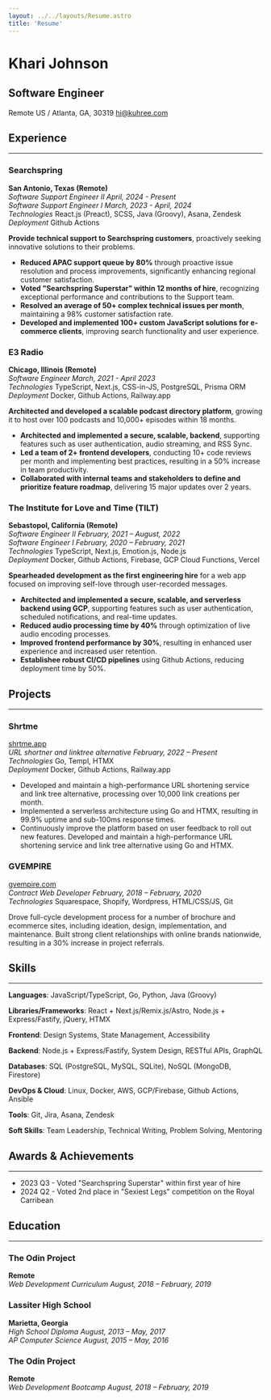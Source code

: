 ```yaml
---
layout: ../../layouts/Resume.astro
title: 'Resume'
---
```


<div class="flex flex-col items-center justify-center text-center">
    <h1 class="my-0">Khari Johnson</h1>
    <h2 class="my-0">Software Engineer</h2>
    <span>Remote US / Atlanta, GA, 30319</span>
    <a href="mailto:hi+resume@kuhre.com">hi@kuhree.com</a>
</div>

<!--
<p class="mx-auto text-center max-w-screen-sm">
Innovative Full Stack Software Engineer with 5+ years of experience in developing scalable web applications and leading technical teams. Proven track record of optimizing performance, reducing costs, and driving user engagement across diverse platforms. Skilled in JavaScript/TypeScript ecosystems and cloud technologies. Passionate about leveraging technology to solve complex business challenges and mentor junior developers.
</p>
-->

<h2 class="mt-4 mb-0">Experience</h2>

<hr class="mb-2" />

<div class="flex justify-between">
    <h3 class="my-0">Searchspring</h3>
    <strong class="font-light">San Antonio, Texas (Remote)</strong>
</div>

<div class="flex justify-between">
    <em>Software Support Engineer II</em>
    <em class="font-light">April, 2024 - Present</em>
</div>

<div class="flex justify-between">
    <em>Software Support Engineer I</em>
    <em class="font-light">March, 2023 - April, 2024</em>
</div>

<div class="flex justify-between">
    <em>Technologies</em>
    <span class="font-light">
        React.js (Preact), SCSS, Java (Groovy), Asana, Zendesk
    </span>
</div>

<div class="flex justify-between">
    <em>Deployment</em>
    <span class="font-light">Github Actions</span>
</div>

**Provide technical support to Searchspring customers**, proactively seeking innovative solutions to their problems.

- **Reduced APAC support queue by 80%** through proactive issue resolution and process improvements, significantly enhancing regional customer satisfaction.
- **Voted "Searchspring Superstar" within 12 months of hire**, recognizing exceptional performance and contributions to the Support team.
- **Resolved an average of 50+ complex technical issues per month**, maintaining a 98% customer satisfaction rate.
- **Developed and implemented 100+ custom JavaScript solutions for e-commerce clients**, improving search functionality and user experience.
<!-- - **Collaborated with cross-functional teams** to troubleshoot and resolve critical platform issues. -->

<div class="flex justify-between">
    <h3 class="my-0">E3 Radio</h3>
    <strong class="font-light">Chicago, Illinois (Remote)</strong>
</div>

<div class="flex justify-between">
    <em>Software Engineer</em>
    <em class="font-light">March, 2021 - April 2023</em>
</div>
<div class="flex justify-between">
    <em>Technologies</em>
    <span class="font-light">TypeScript, Next.js, CSS-in-JS, PostgreSQL, Prisma ORM</span>
</div>

<div class="flex justify-between">
    <em>Deployment</em>
    <span class="font-light">Docker, Github Actions, Railway.app</span>
</div>

**Architected and developed a scalable podcast directory platform**, growing it to host over 100 podcasts and 10,000+ episodes within 18 months.

- **Architected and implemented a secure, scalable, backend**, supporting features such as user authentication, audio streaming, and RSS Sync.
- **Led a team of 2+ frontend developers**, conducting 10+ code reviews per month and implementing best practices, resulting in a 50% increase in team productivity.
- **Collaborated with internal teams and stakeholders to define and prioritize feature roadmap**, delivering 15 major updates over 2 years.
<!-- - **Integrated data analytics tools**, providing actionable insights that drove a 35% increase in user retention. -->
<!-- - **Reduced infrastructure costs by 30%** through strategic use of cloud resources and implementation of efficient caching mechanisms. -->


<div class="flex justify-between items-center">
    <h3 class="my-0">The Institute for Love and Time (TILT)</h3>
    <strong class="font-light">Sebastopol, California (Remote)</strong>
</div>

<div class="flex justify-between">
    <em>Software Engineer II</em>
    <em class="font-light">February, 2021 – August, 2022</em>
</div>

<div class="flex justify-between">
    <em>Software Engineer I</em>
    <em class="font-light">February, 2020 – February, 2021</em>
</div>

<div class="flex justify-between">
    <em>Technologies</em>
    <span class="font-light">TypeScript, Next.js, Emotion.js, Node.js</span>
</div>

<div class="flex justify-between">
    <em>Deployment</em>
    <span class="font-light">Docker, Github Actions, Firebase, GCP Cloud Functions, Vercel</span>
</div>

**Spearheaded development as the first engineering hire** for a web app focused on improving self-love through user-recorded messages.

- **Architected and implemented a secure, scalable, and serverless backend using GCP**, supporting features such as user authentication, scheduled notifications, and real-time updates.
- **Reduced audio processing time by 40%** through optimization of live audio encoding processes.
- **Improved frontend performance by 30%**, resulting in enhanced user experience and increased user retention.
- **Establishee robust CI/CD pipelines** using Github Actions, reducing deployment time by 50%.
<!-- - **Led weekly technical meetings with stakeholders**, aligning development efforts with business goals. -->

<h2 class="mt-4 mb-0">Projects</h2>

<hr class="mb-2" />

<div class="flex justify-between">
    <h3 class="my-0">Shrtme</h3>
    <a href="https://shrtme.app" class="font-light">shrtme.app</a>
</div>

<div class="flex justify-between">
    <em>URL shortner and linktree alternative</em>
    <em class="font-light">February, 2022 – Present</em>
</div>

<div class="flex justify-between">
    <em>Technologies</em>
    <span class="font-light">Go, Templ, HTMX</span>
</div>

<div class="flex justify-between">
    <em>Deployment</em>
    <span class="font-light">Docker, Github Actions, Railway.app</span>
</div>

- Developed and maintain a high-performance URL shortening service and link tree alternative, processing over 10,000 link creations per month.
- Implemented a serverless architecture using Go and HTMX, resulting in 99.9% uptime and sub-100ms response times.
- Continuously improve the platform based on user feedback to roll out new features.
Developed and maintain a high-performance URL shortening service and link tree alternative using Go and HTMX.

<div class="flex justify-between mt-4">
    <h3 class="my-0">GVEMPIRE</h3>
    <a href="https://gvempire.com" class="font-light">gvempire.com</a>
</div>

<div class="flex justify-between">
    <em>Contract Web Developer</em>
    <em class="font-light">February, 2018 – February, 2020</em>
</div>

<div class="flex justify-between">
    <em>Technologies</em>
    <span class="font-light">Squarespace, Shopify, Wordpress, HTML/CSS/JS, Git</span>
</div>


Drove full-cycle development process for a number of brochure and ecommerce sites, including ideation, design, implementation, and maintenance.
Built strong client relationships with online brands nationwide, resulting in a 30% increase in project referrals. 

<h2 class="mt-4 mb-0">Skills</h2>

<hr class="mb-2" />

<div class="skill-summary">

**Languages**:
    JavaScript/TypeScript,
    Go,
    Python,
    Java (Groovy)

**Libraries/Frameworks**:
    React + Next.js/Remix.js/Astro,
    Node.js + Express/Fastify,
    jQuery,
    HTMX
    
**Frontend**:
    Design Systems,
    State Management,
    Accessibility
    
**Backend**:
    Node.js + Express/Fastify,
    System Design,
    RESTful APIs,
    GraphQL

**Databases**:
    SQL (PostgreSQL, MySQL, SQLite),
    NoSQL (MongoDB, Firestore)

**DevOps & Cloud**:
    Linux,
    Docker,
    AWS,
    GCP/Firebase,
    Github Actions,
    Ansible

**Tools**:
    Git,
    Jira,
    Asana,
    Zendesk

**Soft Skills**:
    Team Leadership,
    Technical Writing,
    Problem Solving,
    Mentoring
</div>

<h2 class="mt-4 mb-0">Awards & Achievements</h2>

<hr class="mb-2" />

- 2023 Q3 - Voted "Searchspring Superstar" within first year of hire
- 2024 Q2 - Voted 2nd place in "Sexiest Legs" competition on the Royal Carribean

<h2 class="mt-4 mb-0">Education</h2>

<hr class="mb-2" />

<div class="flex justify-between">
    <h3 class="my-0">The Odin Project</h3>
    <strong class="font-light">Remote</strong>
</div>

<div class="flex justify-between">
    <em>Web Development Curriculum</em>
    <em class="font-light">August, 2018 – February, 2019</em>
</div>

<div class="flex justify-between">
    <h3 class="my-0">Lassiter High School</h3>
    <strong class="font-light">Marietta, Georgia</strong>
</div>

<div class="flex justify-between">
    <em>High School Diploma</em>
    <em class="font-light">August, 2013 – May, 2017</em>
</div>

<div class="flex justify-between">
    <em>AP Computer Science</em>
    <em class="font-light">August, 2015 – May, 2016</em>
</div>

<div class="flex justify-between mt-4">
    <h3 class="my-0">The Odin Project</h3>
    <strong class="font-light">Remote</strong>
</div>

<div class="flex justify-between">
    <em>Web Development Bootcamp</em>
    <em class="font-light">August, 2018 – February, 2019</em>
</div>
